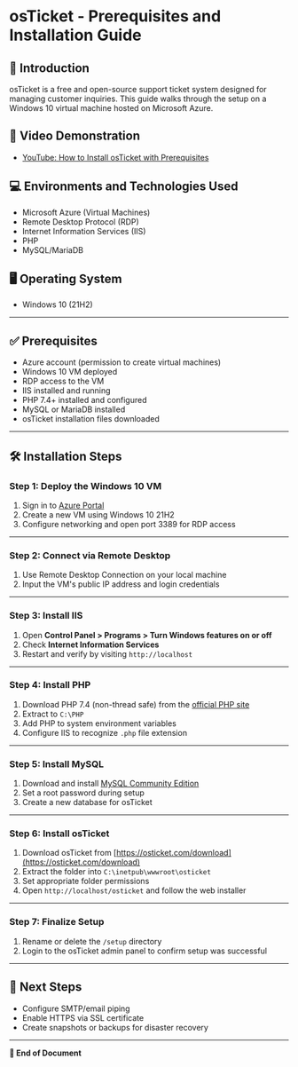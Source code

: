 # osTicket - Prerequisites and Installation Guide

## 🎯 Introduction
osTicket is a free and open-source support ticket system designed for managing customer inquiries. This guide walks through the setup on a Windows 10 virtual machine hosted on Microsoft Azure.

## 🎥 Video Demonstration
- [YouTube: How to Install osTicket with Prerequisites](https://www.youtube.com)

## 💻 Environments and Technologies Used
- Microsoft Azure (Virtual Machines)
- Remote Desktop Protocol (RDP)
- Internet Information Services (IIS)
- PHP
- MySQL/MariaDB

## 🖥️ Operating System
- Windows 10 (21H2)

---

## ✅ Prerequisites
- Azure account (permission to create virtual machines)
- Windows 10 VM deployed
- RDP access to the VM
- IIS installed and running
- PHP 7.4+ installed and configured
- MySQL or MariaDB installed
- osTicket installation files downloaded

---

## 🛠️ Installation Steps

### Step 1: Deploy the Windows 10 VM
1. Sign in to [Azure Portal](https://portal.azure.com)
2. Create a new VM using Windows 10 21H2
3. Configure networking and open port 3389 for RDP access


---

### Step 2: Connect via Remote Desktop
1. Use Remote Desktop Connection on your local machine
2. Input the VM's public IP address and login credentials


---

### Step 3: Install IIS
1. Open **Control Panel > Programs > Turn Windows features on or off**
2. Check **Internet Information Services**
3. Restart and verify by visiting `http://localhost`


---

### Step 4: Install PHP
1. Download PHP 7.4 (non-thread safe) from the [official PHP site](https://windows.php.net/)
2. Extract to `C:\PHP`
3. Add PHP to system environment variables
4. Configure IIS to recognize `.php` file extension


---

### Step 5: Install MySQL
1. Download and install [MySQL Community Edition](https://dev.mysql.com/downloads/)
2. Set a root password during setup
3. Create a new database for osTicket


---

### Step 6: Install osTicket
1. Download osTicket from [https://osticket.com/download](https://osticket.com/download)
2. Extract the folder into `C:\inetpub\wwwroot\osticket`
3. Set appropriate folder permissions
4. Open `http://localhost/osticket` and follow the web installer


---

### Step 7: Finalize Setup
1. Rename or delete the `/setup` directory
2. Login to the osTicket admin panel to confirm setup was successful


---

## 🚀 Next Steps
- Configure SMTP/email piping
- Enable HTTPS via SSL certificate
- Create snapshots or backups for disaster recovery

---

**📝 End of Document**
